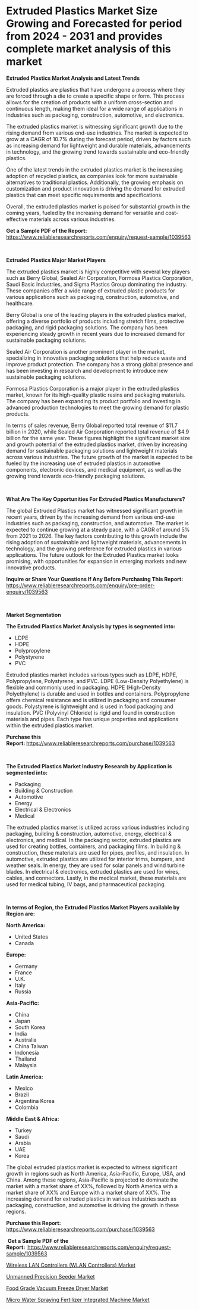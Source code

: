 <p><h1>Extruded Plastics Market Size Growing and Forecasted for period from 2024 - 2031 and provides complete market analysis of this market</h1></p><p><strong>Extruded Plastics Market Analysis and Latest Trends</strong></p>
<p><p>Extruded plastics are plastics that have undergone a process where they are forced through a die to create a specific shape or form. This process allows for the creation of products with a uniform cross-section and continuous length, making them ideal for a wide range of applications in industries such as packaging, construction, automotive, and electronics.</p><p>The extruded plastics market is witnessing significant growth due to the rising demand from various end-use industries. The market is expected to grow at a CAGR of 10.7% during the forecast period, driven by factors such as increasing demand for lightweight and durable materials, advancements in technology, and the growing trend towards sustainable and eco-friendly plastics.</p><p>One of the latest trends in the extruded plastics market is the increasing adoption of recycled plastics, as companies look for more sustainable alternatives to traditional plastics. Additionally, the growing emphasis on customization and product innovation is driving the demand for extruded plastics that can meet specific requirements and specifications.</p><p>Overall, the extruded plastics market is poised for substantial growth in the coming years, fueled by the increasing demand for versatile and cost-effective materials across various industries.</p></p>
<p><strong>Get a Sample PDF of the Report:&nbsp;</strong> <a href="https://www.reliableresearchreports.com/enquiry/request-sample/1039563">https://www.reliableresearchreports.com/enquiry/request-sample/1039563</a></p>
<p>&nbsp;</p>
<p><strong>Extruded Plastics Major Market Players</strong></p>
<p><p>The extruded plastics market is highly competitive with several key players such as Berry Global, Sealed Air Corporation, Formosa Plastics Corporation, Saudi Basic Industries, and Sigma Plastics Group dominating the industry. These companies offer a wide range of extruded plastic products for various applications such as packaging, construction, automotive, and healthcare.</p><p>Berry Global is one of the leading players in the extruded plastics market, offering a diverse portfolio of products including stretch films, protective packaging, and rigid packaging solutions. The company has been experiencing steady growth in recent years due to increased demand for sustainable packaging solutions.</p><p>Sealed Air Corporation is another prominent player in the market, specializing in innovative packaging solutions that help reduce waste and improve product protection. The company has a strong global presence and has been investing in research and development to introduce new sustainable packaging solutions.</p><p>Formosa Plastics Corporation is a major player in the extruded plastics market, known for its high-quality plastic resins and packaging materials. The company has been expanding its product portfolio and investing in advanced production technologies to meet the growing demand for plastic products.</p><p>In terms of sales revenue, Berry Global reported total revenue of $11.7 billion in 2020, while Sealed Air Corporation reported total revenue of $4.9 billion for the same year. These figures highlight the significant market size and growth potential of the extruded plastics market, driven by increasing demand for sustainable packaging solutions and lightweight materials across various industries. The future growth of the market is expected to be fueled by the increasing use of extruded plastics in automotive components, electronic devices, and medical equipment, as well as the growing trend towards eco-friendly packaging solutions.</p></p>
<p>&nbsp;</p>
<p><strong>What Are The Key Opportunities For Extruded Plastics Manufacturers?</strong></p>
<p><p>The global Extruded Plastics market has witnessed significant growth in recent years, driven by the increasing demand from various end-use industries such as packaging, construction, and automotive. The market is expected to continue growing at a steady pace, with a CAGR of around 5% from 2021 to 2026. The key factors contributing to this growth include the rising adoption of sustainable and lightweight materials, advancements in technology, and the growing preference for extruded plastics in various applications. The future outlook for the Extruded Plastics market looks promising, with opportunities for expansion in emerging markets and new innovative products.</p></p>
<p><strong>Inquire or Share Your Questions If Any Before Purchasing This Report:</strong> <a href="https://www.reliableresearchreports.com/enquiry/pre-order-enquiry/1039563">https://www.reliableresearchreports.com/enquiry/pre-order-enquiry/1039563</a></p>
<p>&nbsp;</p>
<p><strong>Market Segmentation</strong></p>
<p><strong>The Extruded Plastics Market Analysis by types is segmented into:</strong></p>
<p><ul><li>LDPE</li><li>HDPE</li><li>Polypropylene</li><li>Polystyrene</li><li>PVC</li></ul></p>
<p><p>Extruded plastics market includes various types such as LDPE, HDPE, Polypropylene, Polystyrene, and PVC. LDPE (Low-Density Polyethylene) is flexible and commonly used in packaging. HDPE (High-Density Polyethylene) is durable and used in bottles and containers. Polypropylene offers chemical resistance and is utilized in packaging and consumer goods. Polystyrene is lightweight and is used in food packaging and insulation. PVC (Polyvinyl Chloride) is rigid and found in construction materials and pipes. Each type has unique properties and applications within the extruded plastics market.</p></p>
<p><strong>Purchase this Report:&nbsp;</strong><a href="https://www.reliableresearchreports.com/purchase/1039563">https://www.reliableresearchreports.com/purchase/1039563</a></p>
<p>&nbsp;</p>
<p><strong>The Extruded Plastics Market Industry Research by Application is segmented into:</strong></p>
<p><ul><li>Packaging</li><li>Building & Construction</li><li>Automotive</li><li>Energy</li><li>Electrical & Electronics</li><li>Medical</li></ul></p>
<p><p>The extruded plastics market is utilized across various industries including packaging, building & construction, automotive, energy, electrical & electronics, and medical. In the packaging sector, extruded plastics are used for creating bottles, containers, and packaging films. In building & construction, these materials are used for pipes, profiles, and insulation. In automotive, extruded plastics are utilized for interior trims, bumpers, and weather seals. In energy, they are used for solar panels and wind turbine blades. In electrical & electronics, extruded plastics are used for wires, cables, and connectors. Lastly, in the medical market, these materials are used for medical tubing, IV bags, and pharmaceutical packaging.</p></p>
<p>&nbsp;</p>
<p><strong>In terms of Region, the Extruded Plastics Market Players available by Region are:</strong></p>
<p>
    <p> <strong> North America: </strong>
        <ul>
            <li>United States</li>
            <li>Canada</li>
        </ul>
        </p> 
    <p> <strong> Europe: </strong>
        <ul>
            <li>Germany</li>
            <li>France</li>
            <li>U.K.</li>
            <li>Italy</li>
            <li>Russia</li>
        </ul>
        </p> 
    <p> <strong> Asia-Pacific: </strong>
        <ul>
            <li>China</li>
            <li>Japan</li>
            <li>South Korea</li>
            <li>India</li>
            <li>Australia</li>
            <li>China Taiwan</li>
            <li>Indonesia</li>
            <li>Thailand</li>
            <li>Malaysia</li>
        </ul>
        </p> 
    <p> <strong> Latin America: </strong>
        <ul>
            <li>Mexico</li>
            <li>Brazil</li>
            <li>Argentina Korea</li>
            <li>Colombia</li>
        </ul>
        </p> 
    <p> <strong> Middle East & Africa: </strong>
        <ul>
            <li>Turkey</li>
            <li>Saudi</li>
            <li>Arabia</li>
            <li>UAE</li>
            <li>Korea</li>
        </ul>
    </p>
    </p>
<p><p>The global extruded plastics market is expected to witness significant growth in regions such as North America, Asia-Pacific, Europe, USA, and China. Among these regions, Asia-Pacific is projected to dominate the market with a market share of XX%, followed by North America with a market share of XX% and Europe with a market share of XX%. The increasing demand for extruded plastics in various industries such as packaging, construction, and automotive is driving the growth in these regions.</p></p>
<p><strong>Purchase this Report: </strong><a href="https://www.reliableresearchreports.com/purchase/1039563">https://www.reliableresearchreports.com/purchase/1039563</a></p>
<p>&nbsp;<strong>Get a Sample PDF of the Report:&nbsp;&nbsp;</strong><a href="https://www.reliableresearchreports.com/enquiry/request-sample/1039563">https://www.reliableresearchreports.com/enquiry/request-sample/1039563</a></p>
<p><strong></strong></p>
<p><p><a href="https://picayune-night-cbd.notion.site/Global-Wireless-LAN-Controllers-WLAN-Controllers-Market-by-Types-Applications-and-Major-Players--22c0ef453b6245888da32d1559d4e082">Wireless LAN Controllers (WLAN Controllers) Market</a></p><p><a href="https://view.publitas.com/reportprime-1/unmanned-precision-seeder-market-insights-market-players-and-forecast-till-2030/">Unmanned Precision Seeder Market</a></p><p><a href="https://view.publitas.com/reportprime-1/food-grade-vacuum-freeze-dryer-market-size-and-examines-its-market-scope-with-a-primary-focus-on-growth-opportunities-and-forecasted-trends-spanning-from-2023-to-2030/">Food Grade Vacuum Freeze Dryer Market</a></p><p><a href="https://view.publitas.com/reportprime-1/decoding-the-micro-water-spraying-fertilizer-integrated-machine-market-a-deep-dive-into-the-latest-market-trends-market-segmentation-and-competitive-analysis/">Micro Water Spraying Fertilizer Integrated Machine Market</a></p></p>